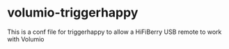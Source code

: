 # volumio-triggerhappy
This is a conf file for triggerhappy to allow a HiFiBerry USB remote to work with Volumio
